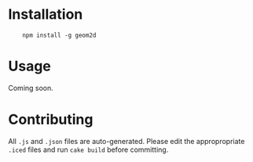 
Installation
============
```
	npm install -g geom2d
```

Usage
=============
Coming soon.


Contributing
============
All `.js` and `.json` files are auto-generated. Please edit the appropropriate `.iced` files and run `cake build` before committing.